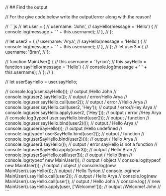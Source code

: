 // ## Find the output

// For the give code below write the output/error along with the reason!

// ```js
// let user = {
// username: 'John',
// sayHello(message = 'Hello') {
// console.log(message + ' ' + this.username);
// },
// };

// let user2 = {
// username: 'Arya',
// sayHello(message = 'Hello') {
// console.log(message + ' ' + this.username);
// },
// };
// let user3 = {
// username: 'Bran',
// };

// function MainUser() {
// this.username = 'Tyrion';
// this.sayHello = function sayHello(message = 'Hello') {
// console.log(message + ' ' + this.username);
// };
// }

// let userSayHello = user.sayHello;

// console.log(user.sayHello()); // output /Hello John
// console.log(user2.sayHello()); // output / error/Hello Arya
// console.log(user.sayHello.call(user2)); // output / error //Hello Arya
// console.log(user.sayHello.call(user2, 'Hey')); // output / error//Hey Arya
// console.log(user.sayHello.apply(user2, ['Hey'])); // output / error //Hey Arya
// console.log(typeof user.sayHello.bind(user2)); // output / function
// console.log(user.sayHello.bind(user2)()); // output / Hello Arya
// console.log(userSayHello()); // output /Hello undefined
// console.log(typeof userSayHello.bind(user2)); // output / function
// console.log(userSayHello.bind(user2)()); // output / Hello Arya
// console.log(user3.sayHello()); // output / error sayHello is not a function
// console.log(userSayHello.apply(user3)); // output / Hello Bran
// console.log(userSayHello.call(user3)); // output / Hello Bran
// console.log(typeof new MainUser()); // output / object
// console.log(typeof new MainUser()); // output / object
// console.log(new MainUser().sayHello()); // output / Hello Tyrion
// console.log(new MainUser().sayHello.call(user2)); // output / Hello Arya
// console.log(new MainUser().sayHello.call(user)); // output / Hello John
// console.log(
// new MainUser().sayHello.apply(user, ['Welcome!'])); // output /Welcome! John
// ```
